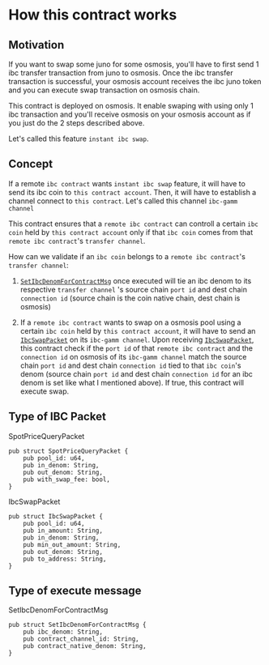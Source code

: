 # How this contract works

## Motivation
If you want to swap some juno for some osmosis, you'll have to first send 1 ibc transfer transaction from juno to osmosis. Once the ibc transfer transaction is successful, your osmosis account receives the ibc juno token and you can execute swap transaction on osmosis chain.

This contract is deployed on osmosis. It enable swaping with using only 1 ibc transaction and you'll receive osmosis on your osmosis account as if you just do the 2 steps described above.

Let's called this feature `instant ibc swap`.

## Concept

If a remote `ibc contract` wants `instant ibc swap` feature, it will have to send its ibc coin to `this contract account`. Then, it will have to establish a channel connect to `this contract`. Let's called this channel `ibc-gamm channel`

This contract ensures that a `remote ibc contract` can controll a certain `ibc coin` held by `this contract account` only if that `ibc coin` comes from that `remote ibc contract`'s `transfer channel`.

How can we validate if an `ibc coin` belongs to a `remote ibc contract`'s `transfer channel`:

1. [`SetIbcDenomForContractMsg`](https://github.com/notional-labs/gamm-bounty/blob/af61c1d62afcf045a167360c093320a79080696c/contracts/ibc-gamm-osmosis/src/msg.rs#L22) once executed will tie an ibc denom to its respective `transfer channel` 's source chain `port id` and dest chain `connection id` (source chain is the coin native chain, dest chain is osmosis)

2. If a `remote ibc contract` wants to swap on a osmosis pool using a certain `ibc coin` held by `this contract account`, it will have to send an [`IbcSwapPacket`](https://github.com/notional-labs/gamm-bounty/blob/af61c1d62afcf045a167360c093320a79080696c/contracts/ibc-gamm-osmosis/src/msg.rs#L42) on its `ibc-gamm channel`. Upon receiving [`IbcSwapPacket`](https://github.com/notional-labs/gamm-bounty/blob/af61c1d62afcf045a167360c093320a79080696c/contracts/ibc-gamm-osmosis/src/msg.rs#L42), this contract check if the `port id` of that `remote ibc contract` and the `connection id` on osmosis of its `ibc-gamm channel` match the source chain `port id` and dest chain `connection id` tied to that `ibc coin`'s denom (source chain `port id` and dest chain `connection id` for an ibc denom is set like what I mentioned above). If true, this contract will execute swap.

## Type of IBC Packet
SpotPriceQueryPacket

```
pub struct SpotPriceQueryPacket {
    pub pool_id: u64,
    pub in_denom: String,
    pub out_denom: String,
    pub with_swap_fee: bool,
}
```

IbcSwapPacket

```
pub struct IbcSwapPacket {
    pub pool_id: u64,
    pub in_amount: String,
    pub in_denom: String, 
    pub min_out_amount: String,
    pub out_denom: String,
    pub to_address: String,
}
```

## Type of execute message

SetIbcDenomForContractMsg

```
pub struct SetIbcDenomForContractMsg {
    pub ibc_denom: String,    
    pub contract_channel_id: String,
    pub contract_native_denom: String,
}
```
